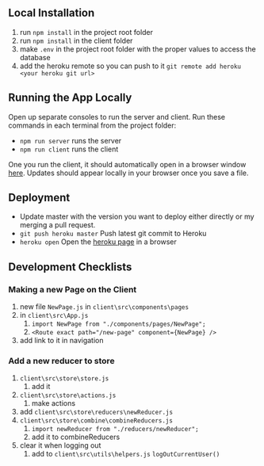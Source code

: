 ## Local Installation

1. run `npm install` in the project root folder
2. run `npm install` in the client folder
3. make `.env` in the project root folder with the proper values to access the database
4. add the heroku remote so you can push to it
   `git remote add heroku <your heroku git url>`

## Running the App Locally

Open up separate consoles to run the server and client.
Run these commands in each terminal from the project folder:

-  `npm run server` runs the server
-  `npm run client` runs the client

One you run the client, it should automatically open in a browser window [here](http://localhost:3000).
Updates should appear locally in your browser once you save a file.

## Deployment

-  Update master with the version you want to deploy either directly or my merging a pull request.
-  `git push heroku master` Push latest git commit to Heroku
-  `heroku open` Open the [heroku page](https://hawknation.herokuapp.com) in a browser

## Development Checklists

### Making a new Page on the Client

1. new file `NewPage.js` in `client\src\components\pages`
2. in `client\src\App.js`
   1. `import NewPage from "./components/pages/NewPage";`
   2. `<Route exact path="/new-page" component={NewPage} />`
3. add link to it in navigation

### Add a new reducer to store

1. `client\src\store\store.js`
   1. add it
2. `client\src\store\actions.js`
   1. make actions
3. add `client\src\store\reducers\newReducer.js`
4. `client\src\store\combine\combineReducers.js`
   1. `import newReducer from "./reducers/newReducer";`
   2. add it to combineReducers
5. clear it when logging out
   1. add to `client\src\utils\helpers.js` `logOutCurrentUser()`
